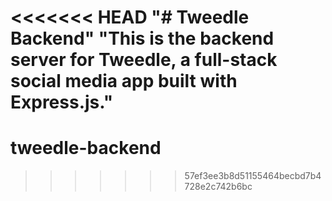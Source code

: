 <<<<<<< HEAD
"# Tweedle Backend" 
"This is the backend server for Tweedle, a full-stack social media app built with Express.js." 
=======
# tweedle-backend
>>>>>>> 57ef3ee3b8d51155464becbd7b4728e2c742b6bc
